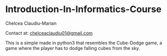 # Introduction-In-Informatics-Course

Chelcea Claudiu-Marian

Contact at: chelceaclaudiu01@gmail.com

This is a simple made in python3 that resembles the Cube-Dodge game, a game where the player has to dodge falling cubes from the sky.
